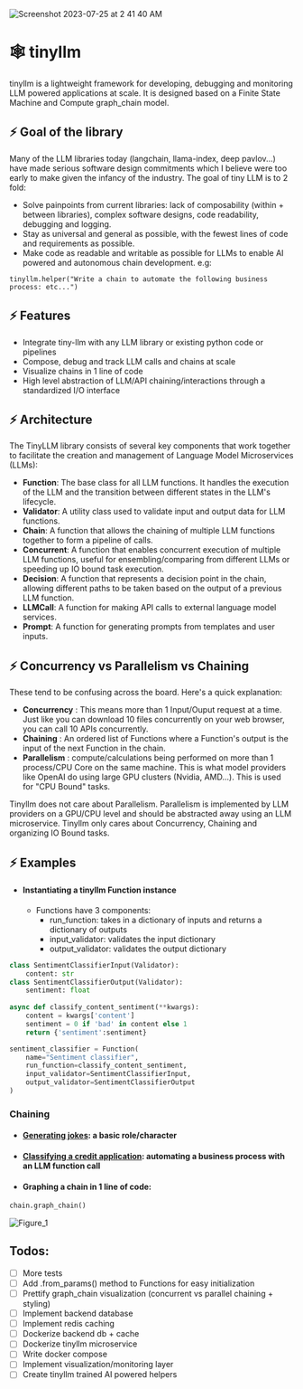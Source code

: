 ![Screenshot 2023-07-25 at 2 41 40 AM](https://github.com/zozoheir/tiny-llm/assets/42655961/73ab8f68-faaf-4bda-96cb-0703bc8a911a)

# 🕸️ tinyllm
tinyllm is a lightweight framework for developing, debugging and monitoring LLM powered applications at scale. It is designed based on a Finite State Machine and Compute graph_chain model. 

## ⚡ Goal of the library
Many of the LLM libraries today (langchain, llama-index, deep pavlov...) have made serious software design commitments which I believe were too early to make given the infancy of the industry. The goal of tiny LLM is to 2 fold:
* Solve painpoints from current libraries: lack of composability (within + between libraries), complex software designs, code readability, debugging and logging.
* Stay as universal and general as possible, with the fewest lines of code and requirements as possible.
* Make code as readable and writable as possible for LLMs to enable AI powered and autonomous chain development. e.g:
```
tinyllm.helper("Write a chain to automate the following business process: etc...")
```

## ⚡ Features
* Integrate tiny-llm with any LLM library or existing python code or pipelines
* Compose, debug and track LLM calls and chains at scale
* Visualize chains in 1 line of code
* High level abstraction of LLM/API chaining/interactions through a standardized I/O interface

## ⚡ Architecture
The TinyLLM library consists of several key components that work together to facilitate the creation and management of Language Model Microservices (LLMs):
* **Function**: The base class for all LLM functions. It handles the execution of the LLM and the transition between different states in the LLM's lifecycle.
* **Validator**: A utility class used to validate input and output data for LLM functions.
* **Chain**: A function that allows the chaining of multiple LLM functions together to form a pipeline of calls.
* **Concurrent**: A function that enables concurrent execution of multiple LLM functions, useful for ensembling/comparing from different LLMs or speeding up IO bound task execution.
* **Decision**: A function that represents a decision point in the chain, allowing different paths to be taken based on the output of a previous LLM function.
* **LLMCall**: A function for making API calls to external language model services.
* **Prompt**: A function for generating prompts from templates and user inputs.


## ⚡ Concurrency vs Parallelism vs Chaining
These tend to be confusing across the board. Here's a quick explanation:
- **Concurrency** : This means more than 1 Input/Ouput request at a time. Just like you can download 10 files 
concurrently on your web browser, you can call 10 APIs concurrently.
- **Chaining** : An ordered list of Functions where a Function's output is the input of the next Function in the chain.
- **Parallelism** : compute/calculations being performed on more than 1 process/CPU Core on the same machine. This is what 
model providers like OpenAI do using large GPU clusters (Nvidia, AMD...). This is used for "CPU Bound" tasks.

Tinyllm does not care about Parallelism. Parallelism is implemented by LLM providers
on a GPU/CPU level and should be abstracted away using an LLM microservice.
Tinyllm only cares about Concurrency, Chaining and organizing IO Bound tasks.


## ⚡ Examples
* #### Instantiating a tinyllm Function instance
  * Functions have 3 components:
    * run_function: takes in a dictionary of inputs and returns a dictionary of outputs 
    * input_validator: validates the input dictionary
    * output_validator: validates the output dictionary
```python
class SentimentClassifierInput(Validator):
    content: str
class SentimentClassifierOutput(Validator):
    sentiment: float
    
async def classify_content_sentiment(**kwargs):
    content = kwargs['content']
    sentiment = 0 if 'bad' in content else 1
    return {'sentiment':sentiment}

sentiment_classifier = Function(
    name="Sentiment classifier",
    run_function=classify_content_sentiment,
    input_validator=SentimentClassifierInput,
    output_validator=SentimentClassifierOutput
)
```


### Chaining
* #### [Generating jokes](https://github.com/zozoheir/tiny-llm/blob/main/tinyllm/examples/credit_analysis.py): a basic role/character

* ####  [Classifying a credit application](https://github.com/zozoheir/tiny-llm/blob/main/tinyllm/examples/credit_analysis.py): automating a business process with an LLM function call

* #### Graphing a chain in 1 line of code:

```python
chain.graph_chain()
```
![Figure_1](https://github.com/zozoheir/tiny-llm/assets/42655961/c49669dd-a1b1-4a9c-ab9c-2029628a6b3c)




## Todos:
* [ ] More tests
* [ ] Add .from_params() method to Functions for easy initialization
* [ ] Prettify graph_chain visualization (concurrent vs parallel chaining + styling)
* [ ] Implement backend database 
* [ ] Implement redis caching
* [ ] Dockerize backend db + cache
* [ ] Dockerize tinyllm microservice
* [ ] Write docker compose
* [ ] Implement visualization/monitoring layer
* [ ] Create tinyllm trained AI powered helpers
